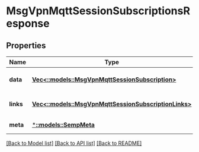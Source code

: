 # MsgVpnMqttSessionSubscriptionsResponse

## Properties
Name | Type | Description | Notes
------------ | ------------- | ------------- | -------------
**data** | [**Vec<::models::MsgVpnMqttSessionSubscription>**](MsgVpnMqttSessionSubscription.md) |  | [optional] [default to null]
**links** | [**Vec<::models::MsgVpnMqttSessionSubscriptionLinks>**](MsgVpnMqttSessionSubscriptionLinks.md) |  | [optional] [default to null]
**meta** | [***::models::SempMeta**](SempMeta.md) |  | [default to null]

[[Back to Model list]](../README.md#documentation-for-models) [[Back to API list]](../README.md#documentation-for-api-endpoints) [[Back to README]](../README.md)


